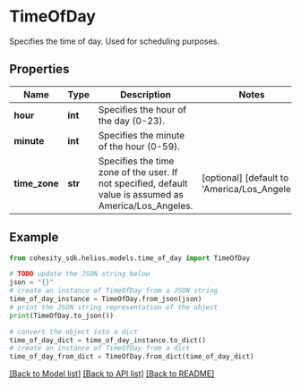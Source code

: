 # TimeOfDay

Specifies the time of day. Used for scheduling purposes.

## Properties

Name | Type | Description | Notes
------------ | ------------- | ------------- | -------------
**hour** | **int** | Specifies the hour of the day (0-23). | 
**minute** | **int** | Specifies the minute of the hour (0-59). | 
**time_zone** | **str** | Specifies the time zone of the user. If not specified, default value is assumed as America/Los_Angeles. | [optional] [default to 'America/Los_Angeles']

## Example

```python
from cohesity_sdk.helios.models.time_of_day import TimeOfDay

# TODO update the JSON string below
json = "{}"
# create an instance of TimeOfDay from a JSON string
time_of_day_instance = TimeOfDay.from_json(json)
# print the JSON string representation of the object
print(TimeOfDay.to_json())

# convert the object into a dict
time_of_day_dict = time_of_day_instance.to_dict()
# create an instance of TimeOfDay from a dict
time_of_day_from_dict = TimeOfDay.from_dict(time_of_day_dict)
```
[[Back to Model list]](../README.md#documentation-for-models) [[Back to API list]](../README.md#documentation-for-api-endpoints) [[Back to README]](../README.md)


